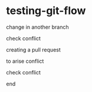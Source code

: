 # testing-git-flow
change in another branch

check conflict

creating a pull request


to arise conflict

check conflict


end